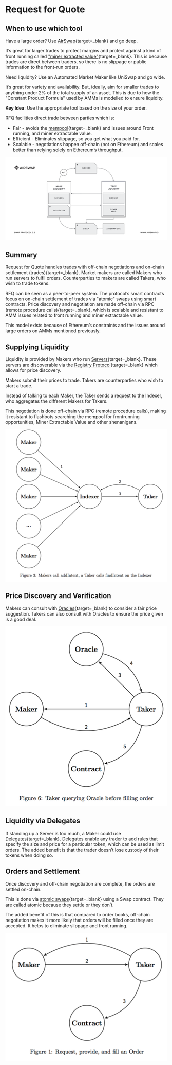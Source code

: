 # Request for Quote

## When to use which tool

Have a large order? Use [AirSwap](https://www.airswap.io/){target=\_blank} and go deep.

It’s great for larger trades to protect margins and protect against a kind of front running called ["miner extracted value"](https://hackmd.io/ivUzk3piQEG8ALzCGbxlag){target=\_blank}. This is because trades are direct between traders, so there is no slippage or public information to the front-run orders.

Need liquidity? Use an Automated Market Maker like UniSwap and go wide.

It’s great for variety and availability. But, ideally, aim for smaller trades to anything under 2% of the total supply of an asset. This is due to how the "Constant Product Formula" used by AMMs is modelled to ensure liquidity.

**Key Idea**: Use the appropriate tool based on the size of your order.

RFQ facilities direct trade between parties which is:

- Fair - avoids the [mempool](https://decrypt.co/42839/inside-the-mysterious-world-of-bitcoins-mempool){target=\_blank} and issues around Front running, and miner extractable value.
- Efficient - Eliminates slippage, so you get what you paid for.
- Scalable - negotiations happen off-chain (not on Ethereum) and scales better than relying solely on Ethereum’s throughput.

![airswap overview](../../../img/S05/airswap-rfq-overview.png)

## Summary

Request for Quote handles trades with off-chain negotiations and on-chain settlement (trades){target=\_blank}. Market makers are called Makers who run servers to fulfil orders. Counterparties to makers are called Takers, who wish to trade tokens.

RFQ can be seen as a peer-to-peer system. The protocol’s smart contracts focus on on-chain settlement of trades via "atomic" swaps using smart contracts. Price discovery and negotiation are made off-chain via RPC (remote procedure calls){target=\_blank}, which is scalable and resistant to AMM issues related to front running and miner extractable value.

This model exists because of Ethereum’s constraints and the issues around large orders on AMMs mentioned previously.

## Supplying Liquidity

Liquidity is provided by Makers who run [Servers](https://docs.airswap.io/guides/makers){target=\_blank}. These servers are discoverable via the [Registry Protocol](https://docs.airswap.io/technology/discovery){target=\_blank} which allows for price discovery.

Makers submit their prices to trade. Takers are counterparties who wish to start a trade.

Instead of talking to each Maker, the Taker sends a request to the Indexer, who aggregates the different Makers for Takers.

This negotiation is done off-chain via RPC (remote procedure calls), making it resistant to flashbots searching the mempool for frontrunning opportunities, Miner Extractable Value and other shenanigans.

![airswap indexer flow](../../../img/S05/airswap-indexer-flow.png)

## Price Discovery and Verification

Makers can consult with [Oracles](https://ethereum.org/en/developers/docs/oracles/){target=\_blank} to consider a fair price suggestion. Takers can also consult with Oracles to ensure the price given is a good deal.

![airswap-oracle-flow](../../../img/S05/airswap-oracle-flow.png)

## Liquidity via Delegates

If standing up a Server is too much, a Maker could use [Delegates](https://medium.com/fluidity/introducing-airswap-delegates-1c3db83be1db){target=\_blank}. Delegates enable any trader to add rules that specify the size and price for a particular token, which can be used as limit orders. The added benefit is that the trader doesn’t lose custody of their tokens when doing so.

## Orders and Settlement

Once discovery and off-chain negotiation are complete, the orders are settled on-chain.

This is done via [atomic swaps](https://support.airswap.io/en/articles/2455935-what-is-an-atomic-swap){target=\_blank} using a Swap contract. They are called atomic because they settle or they don’t.

The added benefit of this is that compared to order books, off-chain negotiation makes it more likely that orders will be filled once they are accepted. It helps to eliminate slippage and front running.

![airwap-swap-flow](../../../img/S05/airwap-swap-flow.png)
